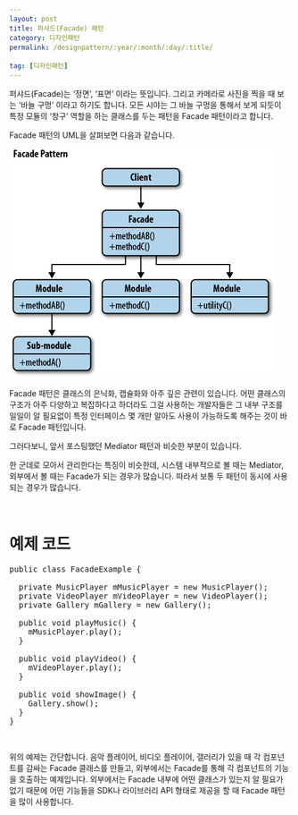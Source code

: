 ```yaml
---
layout: post
title: 퍼샤드(Facade) 패턴
category: 디자인패턴
permalink: /designpattern/:year/:month/:day/:title/

tag: [디자인패턴]
---
```


퍼샤드(Facade)는 ‘정면’, ‘표면’ 이라는 뜻입니다.
그리고 카메라로 사진을 찍을 때 보는 ‘바늘 구멍’ 이라고 하기도 합니다.
모든 시야는 그 바늘 구멍을 통해서 보게 되듯이 특정 모듈의 ‘창구’ 역할을 하는 클래스를 두는 패턴을
Facade 패턴이라고 합니다.

Facade 패턴의 UML을 살펴보면 다음과 같습니다.

![Image](/assets/design-patterns/facade.png)

Facade 패턴은 클래스의 은닉화, 캡슐화와 아주 깊은 관련이 있습니다.
어떤 클래스의 구조가 아주 다양하고 복잡하다고 하더라도 그걸 사용하는 개발자들은
그 내부 구조를 일일이 알 필요없이 특정 인터페이스 몇 개만 알아도 사용이 가능하도록
해주는 것이 바로 Facade 패턴입니다.

그러다보니, 앞서 포스팅했던 Mediator 패턴과 비슷한 부분이 있습니다.

한 군데로 모아서 관리한다는 특징이 비슷한데, 시스템 내부적으로 볼 때는 Mediator,
외부에서 볼 때는 Facade가 되는 경우가 많습니다. 따라서 보통 두 패턴이 동시에
사용되는 경우가 많습니다.

<br>

# 예제 코드

<pre class="prettyprint">public class FacadeExample {

  private MusicPlayer mMusicPlayer = new MusicPlayer();
  private VideoPlayer mVideoPlayer = new VideoPlayer();
  private Gallery mGallery = new Gallery();

  public void playMusic() {
    mMusicPlayer.play();
  }

  public void playVideo() {
    mVideoPlayer.play();
  }

  public void showImage() {
    Gallery.show();
  }
}</pre>

<br>

위의 예제는 간단합니다. 음악 플레이어, 비디오 플레이어, 갤러리가 있을 때
각 컴포넌트를 감싸는 Facade 클래스를 만들고, 외부에서는 Facade를 통해
각 컴포넌트의 기능을 호출하는 예제입니다. 외부에서는 Facade 내부에 어떤 클래스가 있는지
알 필요가 없기 때문에 어떤 기능들을 SDK나 라이브러리 API 형태로 제공을 할 때
Facade 패턴을 많이 사용합니다.
